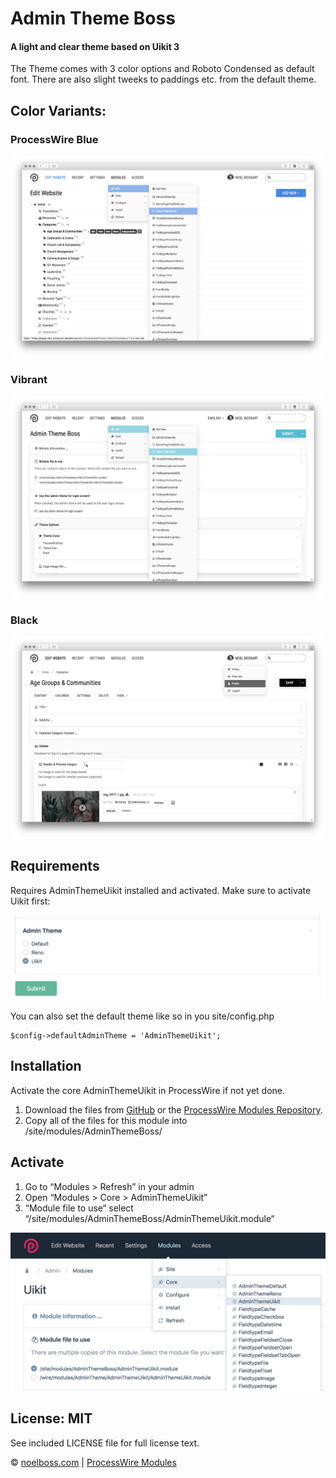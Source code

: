 # Admin Theme Boss
#### A light and clear theme based on Uikit 3

The Theme comes with 3 color options and Roboto Condensed as default font.
There are also slight tweeks to paddings etc. from the default theme.

## Color Variants:

### ProcessWire Blue
![alt text](https://raw.githubusercontent.com/noelboss/AdminThemeBoss/master/docs/images/pw.png "Default ProcessWire Blue")

### Vibrant
![alt text](https://raw.githubusercontent.com/noelboss/AdminThemeBoss/master/docs/images/vibrant.png "Vibrant Color")

### Black
![alt text](https://raw.githubusercontent.com/noelboss/AdminThemeBoss/master/docs/images/black.png "Black Color")


## Requirements

Requires AdminThemeUikit installed and activated. Make sure to activate Uikit first:

![alt text](https://raw.githubusercontent.com/noelboss/AdminThemeBoss/master/docs/images/profile.png "Activate Uikit in your profile")

You can also set the default theme like so in you site/config.php

    $config->defaultAdminTheme = 'AdminThemeUikit';


## Installation


Activate the core AdminThemeUikit in ProcessWire if not yet done.

1. Download the files from [GitHub](https://github.com/noelboss/AdminThemeBoss) or the [ProcessWire Modules Repository](https://modules.processwire.com/modules/admin-theme-uikit/).
2. Copy all of the files for this module into /site/modules/AdminThemeBoss/

## Activate

1. Go to “Modules > Refresh” in your admin
2. Open “Modules > Core > AdminThemeUikit”
3. “Module file to use“ select  “/site/modules/AdminThemeBoss/AdminThemeUikit.module“

![alt text](https://raw.githubusercontent.com/noelboss/AdminThemeBoss/master/docs/images/acitvate.png "select  “/site/modules/AdminThemeBoss/AdminThemeUikit.module“")


## License: MIT

See included LICENSE file for full license text.

© [noelboss.com](https://www.noelboss.com) | [ProcessWire Modules](https://modules.processwire.com/authors/noelboss/)